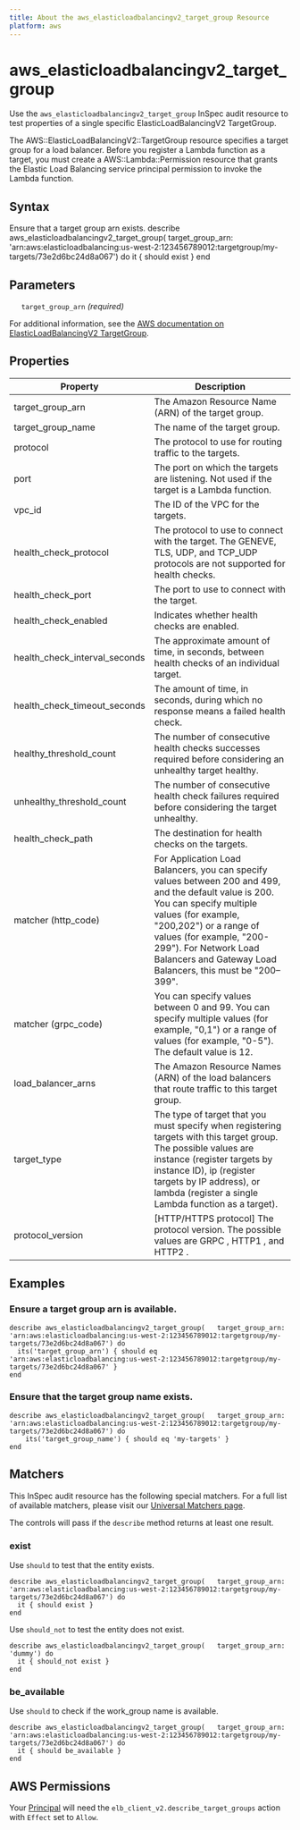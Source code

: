 ```yaml
---
title: About the aws_elasticloadbalancingv2_target_group Resource
platform: aws
---
```


# aws\_elasticloadbalancingv2\_target\_group

Use the `aws_elasticloadbalancingv2_target_group` InSpec audit resource to test properties of a single specific ElasticLoadBalancingV2 TargetGroup.

The AWS::ElasticLoadBalancingV2::TargetGroup resource specifies a target group for a load balancer. Before you register a Lambda function as a target, you must create a AWS::Lambda::Permission resource that grants the Elastic Load Balancing service principal permission to invoke the Lambda function.

## Syntax

Ensure that a target group arn exists.
    describe aws_elasticloadbalancingv2_target_group(   target_group_arn: 'arn:aws:elasticloadbalancing:us-west-2:123456789012:targetgroup/my-targets/73e2d6bc24d8a067') do
      it { should exist }
    end

## Parameters

`   target_group_arn` _(required)_

For additional information, see the [AWS documentation on ElasticLoadBalancingV2 TargetGroup](https://docs.aws.amazon.com/AWSCloudFormation/latest/UserGuide/aws-resource-elasticloadbalancingv2-targetgroup.html).

## Properties

| Property | Description|
| --- | --- |
| target_group_arn | The Amazon Resource Name (ARN) of the target group. |
| target_group_name | The name of the target group. |
| protocol | The protocol to use for routing traffic to the targets. |
| port | The port on which the targets are listening. Not used if the target is a Lambda function. |
| vpc_id | The ID of the VPC for the targets. |
| health_check_protocol | The protocol to use to connect with the target. The GENEVE, TLS, UDP, and TCP_UDP protocols are not supported for health checks. |
| health_check_port | The port to use to connect with the target. |
| health_check_enabled | Indicates whether health checks are enabled. |
| health_check_interval_seconds | The approximate amount of time, in seconds, between health checks of an individual target. |
| health_check_timeout_seconds | The amount of time, in seconds, during which no response means a failed health check. |
| healthy_threshold_count | The number of consecutive health checks successes required before considering an unhealthy target healthy. |
| unhealthy_threshold_count | The number of consecutive health check failures required before considering the target unhealthy. |
| health_check_path | The destination for health checks on the targets. |
| matcher (http_code) | For Application Load Balancers, you can specify values between 200 and 499, and the default value is 200. You can specify multiple values (for example, "200,202") or a range of values (for example, "200-299"). For Network Load Balancers and Gateway Load Balancers, this must be "200–399". |
| matcher (grpc_code) | You can specify values between 0 and 99. You can specify multiple values (for example, "0,1") or a range of values (for example, "0-5"). The default value is 12. |
| load_balancer_arns | The Amazon Resource Names (ARN) of the load balancers that route traffic to this target group. |
| target_type | The type of target that you must specify when registering targets with this target group. The possible values are instance (register targets by instance ID), ip (register targets by IP address), or lambda (register a single Lambda function as a target). |
| protocol_version | [HTTP/HTTPS protocol] The protocol version. The possible values are GRPC , HTTP1 , and HTTP2 . |

## Examples

### Ensure a target group arn is available.
    describe aws_elasticloadbalancingv2_target_group(   target_group_arn: 'arn:aws:elasticloadbalancing:us-west-2:123456789012:targetgroup/my-targets/73e2d6bc24d8a067') do
      its('target_group_arn') { should eq 'arn:aws:elasticloadbalancing:us-west-2:123456789012:targetgroup/my-targets/73e2d6bc24d8a067' }
    end

### Ensure that the target group name exists.
    describe aws_elasticloadbalancingv2_target_group(   target_group_arn: 'arn:aws:elasticloadbalancing:us-west-2:123456789012:targetgroup/my-targets/73e2d6bc24d8a067') do
        its('target_group_name') { should eq 'my-targets' }
    end

## Matchers

This InSpec audit resource has the following special matchers. For a full list of available matchers, please visit our [Universal Matchers page](https://www.inspec.io/docs/reference/matchers/).

The controls will pass if the `describe` method returns at least one result.

### exist

Use `should` to test that the entity exists.

    describe aws_elasticloadbalancingv2_target_group(   target_group_arn: 'arn:aws:elasticloadbalancing:us-west-2:123456789012:targetgroup/my-targets/73e2d6bc24d8a067') do
      it { should exist }
    end

Use `should_not` to test the entity does not exist.
      
    describe aws_elasticloadbalancingv2_target_group(   target_group_arn: 'dummy') do
      it { should_not exist }
    end

### be_available

Use `should` to check if the work_group name is available.

    describe aws_elasticloadbalancingv2_target_group(   target_group_arn: 'arn:aws:elasticloadbalancing:us-west-2:123456789012:targetgroup/my-targets/73e2d6bc24d8a067') do
      it { should be_available }
    end

## AWS Permissions

Your [Principal](https://docs.aws.amazon.com/IAM/latest/UserGuide/intro-structure.html#intro-structure-principal) will need the `elb_client_v2.describe_target_groups` action with `Effect` set to `Allow`.